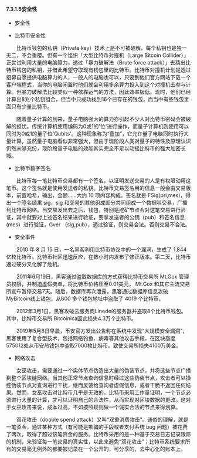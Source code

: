 #### 7.3.1.5安全性
* 安全性

* 比特币安全性
  
&emsp;&emsp;比特币钱包的私钥（Private key）技术上是不可被破解，每个私钥也是独一无二，不会重覆。但有一个组织「大型比特币对撞机（Large Bitcoin Collider）」正尝试利用大量的电脑算力，透过「暴力破解法（Brute force attack）」去猜出比特币钱包的私钥，并借此希望夺取现有钱包里的比特币。比特币对撞机计划是透过招募自愿提供电脑算力的人，一般人的电脑也可以，只要到他们官方网站下载一个客户端程式，当你的电脑闲置时他们就会利用多余算力投入到这个对撞机去参与计算。但暴力破解法比较类似一种依靠运气的方法，因此效率极低。现时，他们已经计算出8兆个私钥组合，但当中只成功找到16个已存在的钱包，而当中有些钱包里面只有少量比特币。

&emsp;&emsp;随着量子计算的到来，量子电脑强大的算力亦引起不少人对比特币密码会被破解的担忧。传统计算机使用编码为0或1的'位'进行操作，而量子计算机则使用可以同时为0或1的量子位'Qubits'。这种现象称为“叠加”，它允许量子电脑同时执行大量计算。虽然量子电脑看似非常强大，但由于现阶段人类对量子的特性及原理认识仍然未够充份，现阶段量子电脑的效能其实完全不足以动摇比特币的强大加密长城。

* 比特币数字签名

&emsp;&emsp;比特币每一笔比特币交易都有一个签名，以证明发送交易的人是有权限动用这笔币。这个签名就是使用发送者的私钥。比特币交易签名用的信息一般会由交易版本，前置哈希，输出，金额……大约 10 项内容构成。签名就是 FSig(pri,mes)，得出一个签名结果 sig，sig 和交易的其他组成部分共同组成一个数据叫交易，广播到比特币网络。当交易发出去之后，钱包，特别是挖矿节点会对这笔交易进行验证，其中就要对上述签名结果进行验证，要拿发送者的公钥（pub）和签名信息 (mes）进行验证，Gver （sig,pub），通过验证，则交易合法。否则交易不合法。

* 安全事件

&emsp;&emsp;2010 年 8 月 15 日，一名黑客利用比特币协议中的一个漏洞，生成了 1,844 亿枚比特币。比特币社区迅速反应，在数小时内发布了修正版本。第二天，比特币通过硬分叉化解了危机。

&emsp;&emsp;2011年6月19日，黑客通过盗取数据库的方式获得比特币交易所 Mt.Gox 管理员权限，并制造虚假卖单，将比特币价格压至0.01美元， Mt.Gox 和其它主流交易所宣布暂停交易7天。随后，数据库再次泄露，黑客通过数据库信息攻破MyBitcoin线上钱包，从600 多个钱包地址中盗取了 4019 个比特币。

&emsp;&emsp;2012年3月1日，黑客攻破云服务商Linode的服务器并盗取8个比特币钱包。其中，比特币交易所 Bitcoinica因此损失4.3万个比特币。

&emsp;&emsp;2019年5月8日早晨，币安官方发出公告称在系统中发现“大规模安全漏洞”，黑客使用了复合型技术，包括网络钓鱼、病毒等其他攻击手段，在区块高度575012处从币安热钱包中盗取7000枚比特币。致使交易所损失4100万美金。

* 网络攻击

&emsp;&emsp;女巫攻击，需要通过一个实体节点伪造出大量的伪装节点，并将这些节点广播到整个区块链网络。当其他正常节点查询信息时经过这些伪装节点，攻击者可以操控伪装节点对查询进行干扰，继而反馈给查询者虚假信息，或者干脆不返回任何结果。然而，女巫攻击对比特币几乎是无效的，比特币采用工作量证明，一个节点必须进行大量的计算，才可以证明自己的合法性，从而实现对区块数据的更改。这对于女巫攻击来说，成本过高，不如按照规则做一个诚实合法的节点来得划算。

&emsp;&emsp;双花攻击（double spend attack）又叫“双重消费攻击”。通俗的理解，就是一笔资金，通过某种方式（有可能是欺骗的手段或者支付系统 bug 问题）被花费了两次，取得了超过该笔资金的服务。比特币采用的是一种基于交易日志记录跟踪的机制，来验证每一笔交易的真实性，以此来避免“双花攻击”；比特币系统要求所有的交易毫无例外的都要被记录在一个公开的，可分享的，去中心化的账本上。
